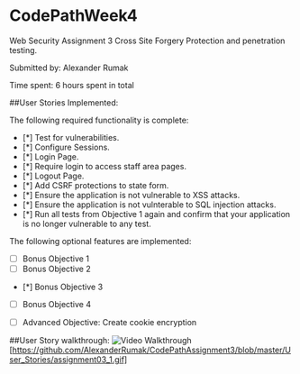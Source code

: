# CodePathWeek4
Web Security Assignment 3
Cross Site Forgery Protection and penetration testing.

Submitted by: Alexander Rumak

Time spent: 6 hours spent in total

##User Stories Implemented:

The following required functionality is complete:

* [\*] Test for vulnerabilities.
* [\*] Configure Sessions.
* [\*] Login Page.
* [\*] Require login to access staff area pages.
* [\*] Logout Page.
* [\*] Add CSRF protections to state form.
* [\*] Ensure the application is not vulnerable to XSS attacks.
* [\*] Ensure the application is not vulnterable to SQL injection attacks.
* [\*] Run all tests from Objective 1 again and confirm that your application is no longer vulnerable to any test.

The following optional features are implemented:

* [ ] Bonus Objective 1
* [ ] Bonus Objective 2
* [\*] Bonus Objective 3
* [ ] Bonus Objective 4
* [ ] Advanced Objective: Create cookie encryption


##User Story walkthrough:
<img src='https://github.com/AlexanderRumak/CodePathAssignment3/blob/master/User_Stories/assignment03_1.gif' title='Video Walkthrough' width='' alt='Video Walkthrough' />
[https://github.com/AlexanderRumak/CodePathAssignment3/blob/master/User_Stories/assignment03_1.gif]
